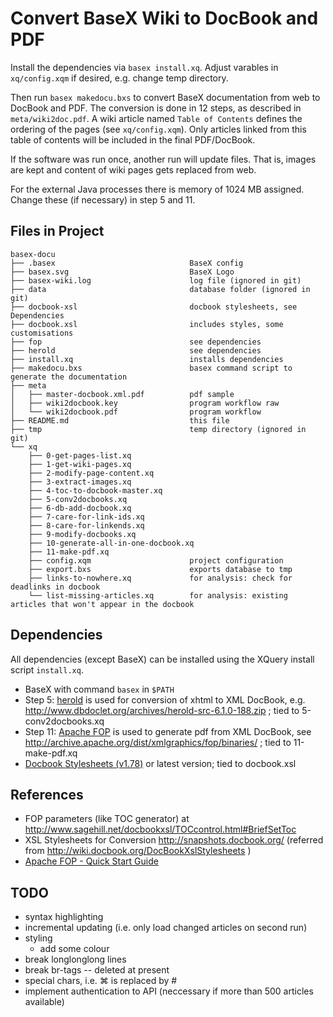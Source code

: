 Convert BaseX Wiki to DocBook and PDF
=====================================

Install the dependencies via `basex install.xq`. Adjust varables in
`xq/config.xqm` if desired, e.g. change temp directory.

Then run `basex makedocu.bxs` to convert BaseX documentation from web to DocBook and
PDF.
The conversion is done in 12 steps, as described in `meta/wiki2doc.pdf`. A
wiki article named `Table of Contents` defines the ordering of the pages
(see `xq/config.xqm`).
Only articles linked from this table of contents will be included in the
final PDF/DocBook.


If the software was run once, another run will update files. That is, images
are kept and content of wiki pages gets replaced from web. 

For the external Java processes there is memory of 1024 MB assigned. Change these
(if necessary) in step 5 and 11.


Files in Project
----------------

    basex-docu
    ├── .basex                              BaseX config
    ├── basex.svg                           BaseX Logo
    ├── basex-wiki.log                      log file (ignored in git)
    ├── data                                database folder (ignored in git)
    ├── docbook-xsl                         docbook stylesheets, see Dependencies
    ├── docbook.xsl                         includes styles, some customisations
    ├── fop                                 see dependencies
    ├── herold                              see dependencies
    ├── install.xq                          installs dependencies
    ├── makedocu.bxs                        basex command script to generate the documentation
    ├── meta
    │   ├── master-docbook.xml.pdf          pdf sample
    │   ├── wiki2docbook.key                program workflow raw
    │   └── wiki2docbook.pdf                program workflow
    ├── README.md                           this file
    ├── tmp                                 temp directory (ignored in git)
    └── xq
        ├── 0-get-pages-list.xq
        ├── 1-get-wiki-pages.xq
        ├── 2-modify-page-content.xq
        ├── 3-extract-images.xq
        ├── 4-toc-to-docbook-master.xq
        ├── 5-conv2docbooks.xq
        ├── 6-db-add-docbook.xq
        ├── 7-care-for-link-ids.xq
        ├── 8-care-for-linkends.xq
        ├── 9-modify-docbooks.xq
        ├── 10-generate-all-in-one-docbook.xq
        ├── 11-make-pdf.xq
        ├── config.xqm                      project configuration
        ├── export.bxs                      exports database to tmp
        ├── links-to-nowhere.xq             for analysis: check for deadlinks in docbook
        └── list-missing-articles.xq        for analysis: existing articles that won't appear in the docbook


Dependencies
------------
All dependencies (except BaseX) can be installed using the XQuery install
script `install.xq`.

* BaseX with command `basex` in `$PATH`
* Step 5: [herold](http://www.dbdoclet.org/) is used for conversion of xhtml to XML DocBook,
	e.g. http://www.dbdoclet.org/archives/herold-src-6.1.0-188.zip ;
  tied to 5-conv2docbooks.xq
* Step 11: [Apache FOP](http://xmlgraphics.apache.org/fop/) is used to generate pdf from XML DocBook,
	see http://archive.apache.org/dist/xmlgraphics/fop/binaries/ ;
  tied to 11-make-pdf.xq
* [Docbook Stylesheets (v1.78)](http://sourceforge.net/projects/docbook/files/docbook-xsl-ns/1.78.1/) or latest version;
  tied to docbook.xsl


References
----------

* FOP parameters (like TOC generator) at http://www.sagehill.net/docbookxsl/TOCcontrol.html#BriefSetToc
* XSL Stylesheets for Conversion
    http://snapshots.docbook.org/ (referred from http://wiki.docbook.org/DocBookXslStylesheets )
* [Apache FOP - Quick Start Guide](http://xmlgraphics.apache.org/fop/quickstartguide.html)


TODO
----

- syntax highlighting
- incremental updating (i.e. only load changed articles on second run)
- styling
  - add some colour
- break longlonglong lines 
- break br-tags -- deleted at present
- special chars, i.e. ⌘ is replaced by #
- implement authentication to API (neccessary if more than 500 articles available)
